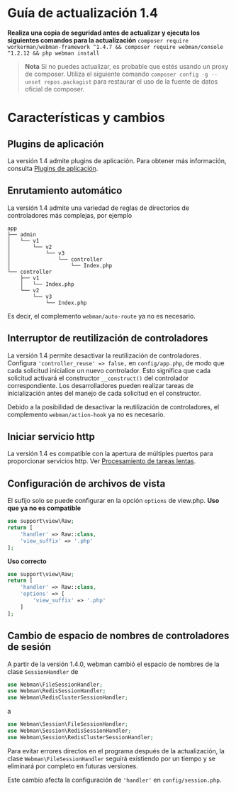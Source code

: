 # Guía de actualización 1.4

**Realiza una copia de seguridad antes de actualizar y ejecuta los siguientes comandos para la actualización**
`composer require workerman/webman-framework ^1.4.7 && composer require webman/console ^1.2.12 && php webman install`

> **Nota**
> Si no puedes actualizar, es probable que estés usando un proxy de composer. Utiliza el siguiente comando `composer config -g --unset repos.packagist` para restaurar el uso de la fuente de datos oficial de composer.

# Características y cambios

## Plugins de aplicación
La versión 1.4 admite plugins de aplicación. Para obtener más información, consulta [Plugins de aplicación](../plugin/app.md).

## Enrutamiento automático
La versión 1.4 admite una variedad de reglas de directorios de controladores más complejas, por ejemplo
```
app
├── admin
│   └── v1
│       └── v2
│           └── v3
│               └── controller
│                   └── Index.php
└── controller
    ├── v1
    │   └── Index.php
    └── v2
        └── v3
            └── Index.php
```
Es decir, el complemento `webman/auto-route` ya no es necesario.

## Interruptor de reutilización de controladores
La versión 1.4 permite desactivar la reutilización de controladores. Configura `'controller_reuse' => false,` en `config/app.php`, de modo que cada solicitud inicialice un nuevo controlador. Esto significa que cada solicitud activará el constructor `__construct()` del controlador correspondiente. Los desarrolladores pueden realizar tareas de inicialización antes del manejo de cada solicitud en el constructor.

Debido a la posibilidad de desactivar la reutilización de controladores, el complemento `webman/action-hook` ya no es necesario.

## Iniciar servicio http
La versión 1.4 es compatible con la apertura de múltiples puertos para proporcionar servicios http.
Ver [Procesamiento de tareas lentas](../others/task.md).

## Configuración de archivos de vista
El sufijo solo se puede configurar en la opción `options` de view.php.
**Uso que ya no es compatible**
```php
use support\view\Raw;
return [
    'handler' => Raw::class,
    'view_suffix' => '.php'
];
```
**Uso correcto**
```php
use support\view\Raw;
return [
    'handler' => Raw::class,
    'options' => [
        'view_suffix' => '.php'
    ]
];
```

## Cambio de espacio de nombres de controladores de sesión
A partir de la versión 1.4.0, webman cambió el espacio de nombres de la clase `SessionHandler` de
```php
use Webman\FileSessionHandler;  
use Webman\RedisSessionHandler;  
use Webman\RedisClusterSessionHandler;  
```
a
```php
use Webman\Session\FileSessionHandler;  
use Webman\Session\RedisSessionHandler;  
use Webman\Session\RedisClusterSessionHandler;
```

Para evitar errores directos en el programa después de la actualización, la clase `Webman\FileSessionHandler` seguirá existiendo por un tiempo y se eliminará por completo en futuras versiones.

Este cambio afecta la configuración de `'handler'` en `config/session.php`.
